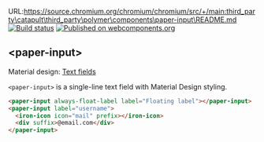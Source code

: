 URL:https://source.chromium.org/chromium/chromium/src/+/main:third_party\catapult\third_party\polymer\components\paper-input\README.md
[![Build status](https://travis-ci.org/PolymerElements/paper-input.svg?branch=master)](https://travis-ci.org/PolymerElements/paper-input)
[![Published on webcomponents.org](https://img.shields.io/badge/webcomponents.org-published-blue.svg)](https://beta.webcomponents.org/element/PolymerElements/paper-input)

## &lt;paper-input&gt;

Material design: [Text fields](https://www.google.com/design/spec/components/text-fields.html)

`<paper-input>` is a single-line text field with Material Design styling.

<!---
```
<custom-element-demo>
  <template>
    <script src="../webcomponentsjs/webcomponents-lite.js"></script>
    <link rel="import" href="paper-input.html">
    <link rel="import" href="../iron-icons/iron-icons.html">
    <style>
      paper-input {
        max-width: 400px;
        margin: auto;
      }
      iron-icon, div[suffix] {
        color: hsl(0, 0%, 50%);
        margin-right: 12px;
      }
    </style>
    <next-code-block></next-code-block>
  </template>
</custom-element-demo>
```
-->
```html
<paper-input always-float-label label="Floating label"></paper-input>
<paper-input label="username">
  <iron-icon icon="mail" prefix></iron-icon>
  <div suffix>@email.com</div>
</paper-input>
```
